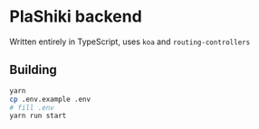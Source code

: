 # PlaShiki backend
Written entirely in TypeScript, uses `koa` and `routing-controllers`

## Building
```bash
yarn
cp .env.example .env
# fill .env
yarn run start
```
